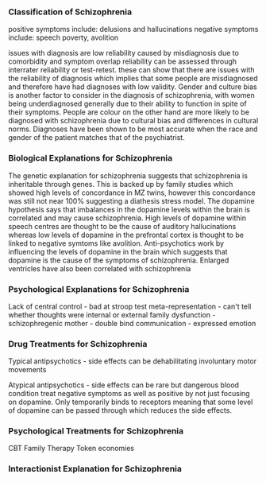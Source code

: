 
### Classification of Schizophrenia

positive symptoms include: delusions and hallucinations
negative symptoms include: speech poverty, avolition

issues with diagnosis are low reliability caused by misdiagnosis due to comorbidity and symptom overlap
reliability can be assessed through interrater reliability or test-retest. these can show that there are issues with the reliability of diagnosis which implies that some people are misdiagnosed and therefore have had diagnoses with low validity. Gender and culture bias is another factor to consider in the diagnosis of schizophrenia, with women being underdiagnosed generally due to their ability to function in spite of their symptoms. People are colour on the other hand are more likely to be diagnosed with schizophrenia due to cultural bias and differences in cultural norms. Diagnoses have been shown to be most accurate when the race and gender of the patient matches that of the psychiatrist.
### Biological Explanations for Schizophrenia
The genetic explanation for schizophrenia suggests that schizophrenia is inheritable through genes. This is backed up by family studies which showed high levels of concordance in MZ twins, however this concordance was still not near 100% suggesting a diathesis stress model. The dopamine hypothesis says that imbalances in the dopamine levels within the brain is correlated and may cause schizophrenia. High levels of dopamine within speech centres are thought to be the cause of auditory hallucinations whereas low levels of dopamine in the prefrontal cortex is thought to be linked to negative symtoms like avolition. Anti-psychotics work by influencing the levels of dopamine in the brain which suggests that dopamine is the cause of the symptoms of schizophrenia. Enlarged ventricles have also been correlated with schizophrenia
### Psychological Explanations for Schizophrenia

Lack of central control - bad at stroop test
meta-representation - can't tell whether thoughts were internal or external
family dysfunction - schizophregenic mother - double bind communication - expressed emotion

### Drug Treatments for Schizophrenia

Typical antipsychotics - side effects can be dehabilitating involuntary motor movements

Atypical antipsychotics - side effects can be rare but dangerous blood condition
treat negative symptoms as well as positive by not just focusing on dopamine. Only temporarily binds to receptors meaning that some level of dopamine can be passed through which reduces the side effects. 

### Psychological Treatments for Schizophrenia
CBT
Family Therapy
Token economies
### Interactionist Explanation for Schizophrenia